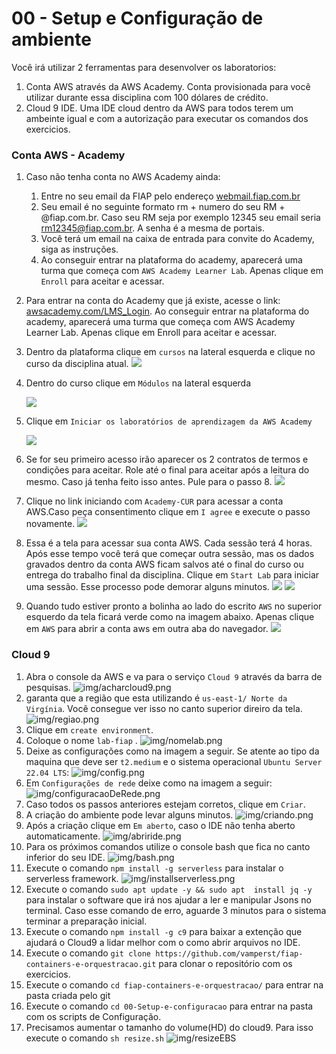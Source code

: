 # 00 - Setup e Configuração de ambiente

Você irá utilizar 2 ferramentas para desenvolver os laboratorios:
1. Conta AWS através da AWS Academy. Conta provisionada para você utilizar durante essa disciplina com 100 dólares de crédito.
2. Cloud 9 IDE. Uma IDE cloud dentro da AWS para todos terem um ambeinte igual e com a autorização para executar os comandos dos exercicios.

### Conta AWS - Academy

1. Caso não tenha conta no AWS Academy ainda:
   1. Entre no seu email da FIAP pelo endereço [webmail.fiap.com.br](http://webmail.fiap.com.br/)
   2. Seu email é no seguinte formato rm + numero do seu RM + @fiap.com.br. Caso seu RM seja por exemplo 12345 seu email seria rm12345@fiap.com.br. A senha é a mesma de portais.
   3. Você terá um email na caixa de entrada para convite do Academy, siga as instruções.
   4. Ao conseguir entrar na plataforma do academy, aparecerá uma turma que começa com `AWS Academy Learner Lab`. Apenas clique em `Enroll` para aceitar e acessar.
2. Para entrar na conta do Academy que já existe, acesse o link:  [awsacademy.com/LMS_Login](https://www.awsacademy.com/LMS_Login). Ao conseguir entrar na plataforma do academy, aparecerá uma turma que começa com AWS Academy Learner Lab. Apenas clique em Enroll para aceitar e acessar.
3. Dentro da plataforma clique em `cursos` na lateral esquerda e clique no curso da disciplina atual.
![](img/academy1.png)
4. Dentro do curso clique em `Módulos` na lateral esquerda
   
   ![](img/academy2.png)

5. Clique em `Iniciar os laboratórios de aprendizagem da AWS Academy`
   
   ![](img/academy3.png)

6. Se for seu primeiro acesso irão aparecer os 2 contratos de termos e condições para aceitar. Role até o final para aceitar após a leitura do mesmo. Caso já tenha feito isso antes. Pule para o passo 8.
   ![](img/academy4.png)
7. Clique no link iniciando com `Academy-CUR` para acessar a conta AWS.Caso peça consentimento clique em `I agree` e execute o passo novamente.
   ![](img/academy8.png)
8. Essa é a tela para acessar sua conta AWS. Cada sessão terá 4 horas. Após esse tempo você terá que começar outra sessão, mas os dados gravados dentro da conta AWS ficam salvos até o final do curso ou entrega do trabalho final da disciplina. Clique em `Start Lab` para iniciar uma sessão. Esse processo pode demorar alguns minutos.
   ![](img/academy5.png)
   ![](img/academy6.png)
9.  Quando tudo estiver pronto a bolinha ao lado do escrito `AWS` no superior esquerdo da tela ficará verde como na imagem abaixo. Apenas clique em `AWS` para abrir a conta aws em outra aba do navegador.
![](img/academy7.png)

### Cloud 9
 1. Abra o console da AWS e va para o serviço `Cloud 9` através da barra de pesquisas.
   ![img/acharcloud9.png](img/acharcloud9.png)
1. garanta que a região que esta utilizando é `us-east-1/ Norte da Virgínia`. Você consegue ver isso no canto superior direiro da tela.
    ![img/regiao.png](img/regiao.png)
2. Clique em `create environment`.
3. Coloque o nome `lab-fiap` .
   ![img/nomelab.png](img/nomelab.png)
4. Deixe as configurações como na imagem a seguir. Se atente ao tipo da maquina que deve ser `t2.medium` e o sistema operacional `Ubuntu Server 22.04 LTS`:
   ![img/config.png](img/config.png)
5. Em `Configurações de rede` deixe como na imagem a seguir:
  ![img/configuracaoDeRede.png](img/configuracaoDeRede.png)
6. Caso todos os passos anteriores estejam corretos, clique em `Criar`.
7. A criação do ambiente pode levar alguns minutos.
![img/criando.png](img/criando.png)
 1. Após a criação clique em `Em aberto`, caso o IDE não tenha aberto automaticamente.
   ![img/abriride.png](img/abriride.png)
2. Para os próximos comandos utilize o console bash que fica no canto inferior do seu IDE.
   ![img/bash.png](img/bash.png)
3.  Execute o comando `npm install -g serverless` para instalar o serverless framework.
    ![img/installserverless.png](img/installserverless.png)
4.   Execute o comando `sudo apt update -y && sudo apt  install jq -y` para instalar o software que irá nos ajudar a ler e manipular Jsons no terminal. Caso esse comando de erro, aguarde 3 minutos para o sistema terminar a preparação inicial.
5.  Execute o comando `npm install -g c9` para baixar a extenção que ajudará o Cloud9 a lidar melhor com o como abrir arquivos no IDE.
6.  Execute o comando `git clone https://github.com/vamperst/fiap-containers-e-orquestracao.git` para clonar o repositório com os exercicios.
7.  Execute o comando `cd fiap-containers-e-orquestracao/` para entrar na pasta criada pelo git
8.  Execute o comando `cd 00-Setup-e-configuracao` para entrar na pasta com os scripts de Configuração.
9.  Precisamos aumentar o tamanho do volume(HD) do cloud9. Para isso execute o comando  `sh resize.sh`
   ![img/resizeEBS](img/resizeEBS.png)
